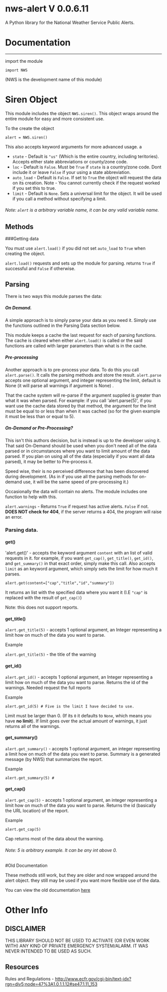 # nws-alert V 0.0.6.11

A Python library for the National Weather Service Public Alerts. 




# Documentation
---

import the module

    import NWS

(NWS is the development name of this module)   



# Siren Object

This module includes the object `NWS.siren()`. This object wraps around the entire module for easy and more consistent use. 

To the create the object

    alert = NWS.siren()

This also accepts keyword arguments for more advanced usage. 
a
* `state` - Default is `"us"` (Which is the entire country, including teritories). Accepts either state abbreviations or county/zone code.
* `loc` - Default is `False`. Must be `True` if `state` is a country/zone code. Dont include it or leave `False` if your using a state abbreviation.
* `auto_load` - Default is `False`. If set to `True` the object will request the data on its creation. Note - You cannot currently check if the request worked if you set this to true.
* `limit` - Default is `None`. Sets a universal limit for the object. It will be used if you call a method without specifying a limit.


###### Note: `alert` is a arbitrary variable name, it can be any valid variable name.

## Methods

###Getting data

You must use `alert.load()` if you did not set `auto_load` to `True` when creating the object.

`alert.load()` requests and sets up the module for parsing. returns `True` if successful and `False` if otherwise. 



## Parsing 

There is two ways this module parses the data:

##### On Demand.

A simple approach is to simply parse your data as you need it. Simply use the functions outlined in the Parsing Data section below.

This module keeps a cache the last request for each of parsing functions. The cache is cleared when either `alert.load()` is called or the said functions are called with larger parameters than what is in the cache.

##### Pre-processing

Another approach is to pre-process your data. To do this you call `alert.parse()`. It calls the parsing methods and store the result. `alert.parse` accepts one optional argument, and integer representing the limit, default is None (it will parse all warnings if argument is None) .

That the cache system will re-parse if the argument supplied is greater than what it was when parsed.  For example: if you call 'alert.parse(5)', if you want use the cache data stored by that method, the argument for the limit must be equal to or less than when it was cached (so for the given example it must be less than or equal to 5).

##### On-Demand or Pre-Processing?

This isn't this authors decision, but  is instead is up to the developer using it. That said On-Demand should be used when you don't need all of the data parsed or in circumstances where you want to limit amount of the data parsed. If you plan on using all of the data (especially if you want all data parsed), it may be better to Pre-process it.

Speed wise, their is no perceived difference that has been discovered during development. (As in if you use all the parsing methods for on-demand use, it will be the same speed of pre-processing it.)

Occasionally the data will contain no alerts. The module includes one function to help with this.


`alert.warnings` - Returns `True` if request has active alerts. ``False`` if not. **DOES NOT check for 404**, if the server returns a 404, the program will raise an error.




### Parsing data.




#### get()

'alert.get()' - accepts the keyword argument `content` with an list of valid requests in it. for example, if you want `get_cap()`, `get_title()`, `get_id()`, and `get_summary()` in that exact order, simply make this call. Also accepts `limit` as an keyword argument, which simply sets the limit for how much it parses.
 
    alert.get(content=["cap","title","id","summary"])

It returns an list with the specified data where you want it (I.E `"cap"` is replaced with the result of `get_cap()`)

Note: this does not support reports.

#### get_title()

`alert.get_title(5)` - accepts 1 optional argument, an Integer representing a limit how on much of the data you want to parse. 

Example 

`alert.get_title(5)` -  the title of the warning



#### get_id()

`alert.get_id()` - accepts 1 optional argument, an Integer representing a limit how on much of the data you want to parse. Returns the id of the warnings. Needed request the full reports

Example 

    alert.get_id(5) # Five is the limit I have decided to use.

Limit must be larger than 0. (If its `0` it defaults to `None`, which means you have **no limit**). If limit goes over the actual amount of warnings, it just returns all of the warnings.


#### get_summary()

`alert.get_summary()` - accepts 1 optional argument, an integer representing a limit how on much of the data you want to parse. Summary is a generated message (by NWS) that summarizes the report.

Example 

    alert.get_summary(5) #



#### get_cap()

`alert.get_cap(5)` - accepts 1 optional argument, an integer representing a limit how on much of the data you want to parse. Returns the id (basically the URL location) of the report.

Example 

    alert.get_cap(5) 

Cap returns most of the data about the warning. 

###### Note: 5 is arbitrary example. It can be any int above 0.






#Old Documentation

These methods still work, but they are older and now wrapped around the alert object. they still may be used if you want more flexible use of the data.

You can view the old documentation [here](https://github.com/Dolphman/nws-alert/blob/master/OldDoc.md)



# Other Info

## DISCLAIMER

THIS LIBRARY SHOULD NOT BE USED TO ACTIVATE (OR EVEN WORK WITH) ANY KIND OF PRIVATE EMERGENCY SYSTEM/ALARM. IT WAS NEVER INTENDED TO BE USED AS SUCH. 

## Resources

Rules and Regulations - http://www.ecfr.gov/cgi-bin/text-idx?rgn=div5;node=47%3A1.0.1.1.12#se47.1.11_153
